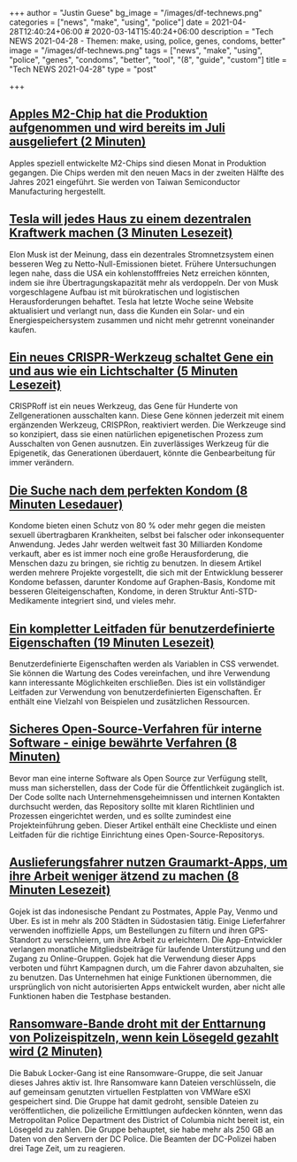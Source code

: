 +++
author = "Justin Guese"
bg_image = "/images/df-technews.png"
categories = ["news", "make", "using", "police"]
date = 2021-04-28T12:40:24+06:00 # 2020-03-14T15:40:24+06:00
description = "Tech NEWS 2021-04-28 - Themen: make, using, police, genes, condoms, better"
image = "/images/df-technews.png"
tags = ["news", "make", "using", "police", "genes", "condoms", "better", "tool", "(8", "guide", "custom"]
title = "Tech NEWS 2021-04-28"
type = "post"

+++

## [Apples M2-Chip hat die Produktion aufgenommen und wird bereits im Juli ausgeliefert (2 Minuten)](https://arstechnica.com/gadgets/2021/04/report-apples-m2-chip-has-entered-production-and-will-ship-as-soon-as-july/)

 Apples speziell entwickelte M2-Chips sind diesen Monat in Produktion gegangen. Die Chips werden mit den neuen Macs in der zweiten Hälfte des Jahres 2021 eingeführt. Sie werden von Taiwan Semiconductor Manufacturing hergestellt.

## [Tesla will jedes Haus zu einem dezentralen Kraftwerk machen (3 Minuten Lesezeit)](https://techcrunch.com/2021/04/26/tesla-wants-to-make-every-home-a-distributed-power-plant/)

 Elon Musk ist der Meinung, dass ein dezentrales Stromnetzsystem einen besseren Weg zu Netto-Null-Emissionen bietet. Frühere Untersuchungen legen nahe, dass die USA ein kohlenstofffreies Netz erreichen könnten, indem sie ihre Übertragungskapazität mehr als verdoppeln. Der von Musk vorgeschlagene Aufbau ist mit bürokratischen und logistischen Herausforderungen behaftet. Tesla hat letzte Woche seine Website aktualisiert und verlangt nun, dass die Kunden ein Solar- und ein Energiespeichersystem zusammen und nicht mehr getrennt voneinander kaufen.

## [Ein neues CRISPR-Werkzeug schaltet Gene ein und aus wie ein Lichtschalter (5 Minuten Lesezeit)](https://singularityhub.com/2021/04/27/a-new-crispr-tool-flips-genes-on-and-off-like-a-light-switch/)

 CRISPRoff ist ein neues Werkzeug, das Gene für Hunderte von Zellgenerationen ausschalten kann. Diese Gene können jederzeit mit einem ergänzenden Werkzeug, CRISPRon, reaktiviert werden. Die Werkzeuge sind so konzipiert, dass sie einen natürlichen epigenetischen Prozess zum Ausschalten von Genen ausnutzen. Ein zuverlässiges Werkzeug für die Epigenetik, das Generationen überdauert, könnte die Genbearbeitung für immer verändern.

## [Die Suche nach dem perfekten Kondom (8 Minuten Lesedauer)](https://www.bbc.com/future/article/20210423-how-grass-and-gel-could-make-condoms-better)

 Kondome bieten einen Schutz von 80 % oder mehr gegen die meisten sexuell übertragbaren Krankheiten, selbst bei falscher oder inkonsequenter Anwendung. Jedes Jahr werden weltweit fast 30 Milliarden Kondome verkauft, aber es ist immer noch eine große Herausforderung, die Menschen dazu zu bringen, sie richtig zu benutzen. In diesem Artikel werden mehrere Projekte vorgestellt, die sich mit der Entwicklung besserer Kondome befassen, darunter Kondome auf Graphen-Basis, Kondome mit besseren Gleiteigenschaften, Kondome, in deren Struktur Anti-STD-Medikamente integriert sind, und vieles mehr.

## [Ein kompletter Leitfaden für benutzerdefinierte Eigenschaften (19 Minuten Lesezeit)](https://css-tricks.com/a-complete-guide-to-custom-properties/)

 Benutzerdefinierte Eigenschaften werden als Variablen in CSS verwendet. Sie können die Wartung des Codes vereinfachen, und ihre Verwendung kann interessante Möglichkeiten erschließen. Dies ist ein vollständiger Leitfaden zur Verwendung von benutzerdefinierten Eigenschaften. Er enthält eine Vielzahl von Beispielen und zusätzlichen Ressourcen.

## [Sicheres Open-Source-Verfahren für interne Software - einige bewährte Verfahren (8 Minuten)](https://blog.gitguardian.com/safely-open-source-software-best-practices/)

 Bevor man eine interne Software als Open Source zur Verfügung stellt, muss man sicherstellen, dass der Code für die Öffentlichkeit zugänglich ist. Der Code sollte nach Unternehmensgeheimnissen und internen Kontakten durchsucht werden, das Repository sollte mit klaren Richtlinien und Prozessen eingerichtet werden, und es sollte zumindest eine Projekteinführung geben. Dieser Artikel enthält eine Checkliste und einen Leitfaden für die richtige Einrichtung eines Open-Source-Repositorys.

## [Auslieferungsfahrer nutzen Graumarkt-Apps, um ihre Arbeit weniger ätzend zu machen (8 Minuten Lesezeit)](https://www.vice.com/en/article/7kvpng/delivery-drivers-are-using-grey-market-apps-to-make-their-jobs-suck-less)

 Gojek ist das indonesische Pendant zu Postmates, Apple Pay, Venmo und Uber. Es ist in mehr als 200 Städten in Südostasien tätig. Einige Lieferfahrer verwenden inoffizielle Apps, um Bestellungen zu filtern und ihren GPS-Standort zu verschleiern, um ihre Arbeit zu erleichtern. Die App-Entwickler verlangen monatliche Mitgliedsbeiträge für laufende Unterstützung und den Zugang zu Online-Gruppen. Gojek hat die Verwendung dieser Apps verboten und führt Kampagnen durch, um die Fahrer davon abzuhalten, sie zu benutzen. Das Unternehmen hat einige Funktionen übernommen, die ursprünglich von nicht autorisierten Apps entwickelt wurden, aber nicht alle Funktionen haben die Testphase bestanden.

## [Ransomware-Bande droht mit der Enttarnung von Polizeispitzeln, wenn kein Lösegeld gezahlt wird (2 Minuten)](https://therecord.media/ransomware-gang-threatens-to-expose-police-informants-if-ransom-is-not-paid/)

 Die Babuk Locker-Gang ist eine Ransomware-Gruppe, die seit Januar dieses Jahres aktiv ist. Ihre Ransomware kann Dateien verschlüsseln, die auf gemeinsam genutzten virtuellen Festplatten von VMWare eSXI gespeichert sind. Die Gruppe hat damit gedroht, sensible Dateien zu veröffentlichen, die polizeiliche Ermittlungen aufdecken könnten, wenn das Metropolitan Police Department des District of Columbia nicht bereit ist, ein Lösegeld zu zahlen. Die Gruppe behauptet, sie habe mehr als 250 GB an Daten von den Servern der DC Police. Die Beamten der DC-Polizei haben drei Tage Zeit, um zu reagieren.

